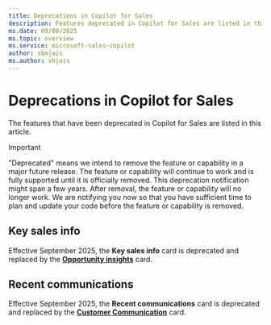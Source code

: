 ```yaml
---
title: Deprecations in Copilot for Sales
description: Features deprecated in Copilot for Sales are listed in this article, giving users time to update their code before removal.
ms.date: 09/08/2025
ms.topic: overview
ms.service: microsoft-sales-copilot
author: sbmjais
ms.author: shjais
---
```


# Deprecations in Copilot for Sales

The features that have been deprecated in Copilot for Sales are listed in this article. 

> [!Important]
> "Deprecated" means we intend to remove the feature or capability in a major future release. The feature or capability will continue to work and is fully supported until it is officially removed. This deprecation notification might span a few years. After removal, the feature or capability will no longer work. We are notifying you now so that you have sufficient time to plan and update your code before the feature or capability is removed.

## Key sales info 

Effective September 2025, the **Key sales info** card is deprecated and replaced by the [**Opportunity insights**](view-opportunity-insights.md) card.

## Recent communications

Effective September 2025, the **Recent communications** card is deprecated and replaced by the [**Customer Communication**](view-customer-communication.md) card.
